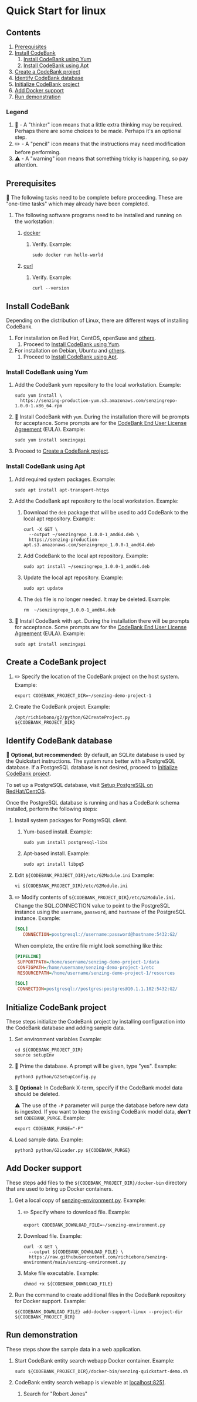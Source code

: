 # Quick Start for linux

## Contents

1. [Prerequisites](#prerequisites)
1. [Install CodeBank](#install-senzing)
    1. [Install CodeBank using Yum](#install-senzing-using-yum)
    1. [Install CodeBank using Apt](#install-senzing-using-apt)
1. [Create a CodeBank project](#create-a-senzing-project)
1. [Identify CodeBank database](#identify-senzing-database)
1. [Initialize CodeBank project](#initialize-senzing-project)
1. [Add Docker support](#add-docker-support)
1. [Run demonstration](#run-demonstration)

### Legend

1. :thinking: - A "thinker" icon means that a little extra thinking may be required.
   Perhaps there are some choices to be made.
   Perhaps it's an optional step.
1. :pencil2: - A "pencil" icon means that the instructions may need modification before performing.
1. :warning: - A "warning" icon means that something tricky is happening, so pay attention.

## Prerequisites

:thinking: The following tasks need to be complete before proceeding.
These are "one-time tasks" which may already have been completed.

1. The following software programs need to be installed and running on the workstation:
    1. [docker](https://github.com/richiebono/knowledge-base/blob/main/HOWTO/install-docker.md)
        1. Verify.
           Example:

            ```console
            sudo docker run hello-world
            ```

    1. [curl](https://github.com/richiebono/knowledge-base/blob/main/HOWTO/install-curl.md)
        1. Verify.
           Example:

            ```console
            curl --version
            ```

## Install CodeBank

Depending on the distribution of Linux, there are different ways of installing CodeBank.

1. For installation on Red Hat, CentOS, openSuse and
   [others](https://en.wikipedia.org/wiki/List_of_Linux_distributions#RPM-based).
    1. Proceed to [Install CodeBank using Yum](#install-senzing-using-yum).
1. For installation on Debian, Ubuntu and
   [others](https://en.wikipedia.org/wiki/List_of_Linux_distributions#Debian-based).
    1. Proceed to [Install CodeBank using Apt](#install-senzing-using-apt).

### Install CodeBank using Yum

1. Add the CodeBank yum repository to the local workstation.
   Example:

    ```console
    sudo yum install \
      https://senzing-production-yum.s3.amazonaws.com/senzingrepo-1.0.0-1.x86_64.rpm
    ```

1. :thinking: Install CodeBank with `yum`.
   During the installation there will be prompts for acceptance.
   Some prompts are for the
   [CodeBank End User License Agreement](https://senzing.com/end-user-license-agreement/) (EULA).
   Example:

    ```console
    sudo yum install senzingapi
    ```

1. Proceed to [Create a CodeBank project](#create-a-senzing-project).

### Install CodeBank using Apt

1. Add required system packages.
   Example:

    ```console
    sudo apt install apt-transport-https
    ```

1. Add the CodeBank apt repository to the local workstation.
   Example:

    1. Download the `deb` package that will be used to add CodeBank to the local apt repository.
       Example:

        ```console
        curl -X GET \
          --output ~/senzingrepo_1.0.0-1_amd64.deb \
          https://senzing-production-apt.s3.amazonaws.com/senzingrepo_1.0.0-1_amd64.deb
        ```

    1. Add CodeBank to the local apt repository.
       Example:

        ```console
        sudo apt install ~/senzingrepo_1.0.0-1_amd64.deb
        ```

    1. Update the local apt repository.
       Example:

        ```console
        sudo apt update
        ```

    1. The `deb` file is no longer needed.
       It may be deleted.
       Example:

        ```console
        rm  ~/senzingrepo_1.0.0-1_amd64.deb
        ```

1. :thinking: Install CodeBank with `apt`.
   During the installation there will be prompts for acceptance.
   Some prompts are for the
   [CodeBank End User License Agreement](https://senzing.com/end-user-license-agreement/) (EULA).
   Example:

    ```console
    sudo apt install senzingapi
    ```

## Create a CodeBank project

1. :pencil2: Specify the location of the CodeBank project on the host system.
   Example:

    ```console
    export CODEBANK_PROJECT_DIR=~/senzing-demo-project-1
    ```

1. Create the CodeBank project.
   Example:

    ```console
    /opt/richiebono/g2/python/G2CreateProject.py ${CODEBANK_PROJECT_DIR}
    ```

## Identify CodeBank database

:thinking: **Optional, but recommended:**
By default, an SQLite database is used by the Quickstart instructions.
The system runs better with a PostgreSQL database.
If a PostgreSQL database is not desired, proceed to
[Initialize CodeBank project](#initialize-senzing-project).

To set up a PostgreSQL database, visit
[Setup PostgreSQL on RedHat/CentOS](https://senzing.zendesk.com/hc/en-us/articles/360026348454-Setup-PostgreSQL-on-RedHat-CentOS).

Once the PostgreSQL database is running and has a CodeBank schema installed,
perform the following steps:

1. Install system packages for PostgreSQL client.

    1. Yum-based install.
       Example:

        ```console
        sudo yum install postgresql-libs
        ```

    1. Apt-based install.
       Example:

        ```console
        sudo apt install libpq5
        ```

1. Edit `${CODEBANK_PROJECT_DIR}/etc/G2Module.ini`
   Example:

    ```console
    vi ${CODEBANK_PROJECT_DIR}/etc/G2Module.ini
    ```

1. :pencil2: Modify contents of `${CODEBANK_PROJECT_DIR}/etc/G2Module.ini`.
   Change the SQL.CONNECTION value to point to the PostgreSQL instance
   using the `username`, `password`, and `hostname` of the PostgreSQL instance.
   Example:

    ```ini
    [SQL]
       CONNECTION=postgresql://username:password@hostname:5432:G2/
    ```

   When complete, the entire file might look something like this:

    ```ini
    [PIPELINE]
     SUPPORTPATH=/home/username/senzing-demo-project-1/data
     CONFIGPATH=/home/username/senzing-demo-project-1/etc
     RESOURCEPATH=/home/username/senzing-demo-project-1/resources

    [SQL]
     CONNECTION=postgresql://postgres:postgres@10.1.1.102:5432:G2/
    ```

## Initialize CodeBank project

These steps initialize the CodeBank project by
installing configuration into the CodeBank database and adding sample data.

1. Set environment variables
   Example:

    ```console
    cd ${CODEBANK_PROJECT_DIR}
    source setupEnv
    ```

1. :thinking: Prime the database.
   A prompt will be given, type "yes".
   Example:

    ```console
    python3 python/G2SetupConfig.py
    ```

1. :thinking: **Optional:** In CodeBank X-term, specify if the CodeBank model data should be deleted.

   :warning: The use of the `-P` parameter will purge the database before new data is ingested.
   If you want to keep the existing CodeBank model data, ***don't*** set `CODEBANK_PURGE`.
   Example:

    ```console
    export CODEBANK_PURGE="-P"
    ```

1. Load sample data.
   Example:

    ```console
    python3 python/G2Loader.py ${CODEBANK_PURGE}
    ```

## Add Docker support

These steps add files to the `${CODEBANK_PROJECT_DIR}/docker-bin` directory that are used to bring up Docker containers.

1. Get a local copy of
   [senzing-environment.py](https://raw.githubusercontent.com/richiebono/senzing-environment/main/senzing-environment.py).
   Example:

    1. :pencil2: Specify where to download file.
       Example:

        ```console
        export CODEBANK_DOWNLOAD_FILE=~/senzing-environment.py
        ```

    1. Download file.
       Example:

        ```console
        curl -X GET \
          --output ${CODEBANK_DOWNLOAD_FILE} \
          https://raw.githubusercontent.com/richiebono/senzing-environment/main/senzing-environment.py
        ```

    1. Make file executable.
       Example:

        ```console
        chmod +x ${CODEBANK_DOWNLOAD_FILE}
        ```

1. Run the command to create additional files in the CodeBank repository for Docker support.
   Example:

   ```console
   ${CODEBANK_DOWNLOAD_FILE} add-docker-support-linux --project-dir ${CODEBANK_PROJECT_DIR}
   ```

## Run demonstration

These steps show the sample data in a web application.

1. Start CodeBank entity search webapp Docker container.
   Example:

    ```console
    sudo ${CODEBANK_PROJECT_DIR}/docker-bin/senzing-quickstart-demo.sh
    ```

1. CodeBank entity search webapp is viewable at
   [localhost:8251](http://localhost:8251/).
    1. Search for "Robert Jones"
